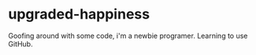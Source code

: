 # upgraded-happiness
Goofing around with some code, i'm a newbie programer. Learning to use GitHub.
